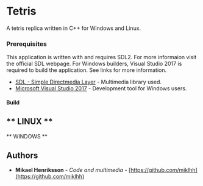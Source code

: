 # Tetris
A tetris replica written in C++ for Windows and Linux.

### Prerequisites
This application is written with and requires SDL2. For more informaion visit the official SDL webpage. For Windows builders, Visual Studio 2017 is required to build the application. See links for more information.

* [SDL - Simple Directmedia Layer](https://www.libsdl.org/) - Multimedia library used.
* [Microsoft Visual Studio 2017](https://www.visualstudio.com/) - Development tool for Windows users.

#### Build
** LINUX **
---
** WINDOWS **


## Authors
* **Mikael Henriksson** - *Code and multimedia* - [https://github.com/miklhh](https://github.com/miklhh)
